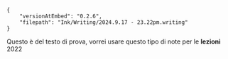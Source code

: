 
```handwritten-ink
{
	"versionAtEmbed": "0.2.6",
	"filepath": "Ink/Writing/2024.9.17 - 23.22pm.writing"
}
```
Questo è del testo di prova, vorrei usare questo tipo di note per le **lezioni** 2022

